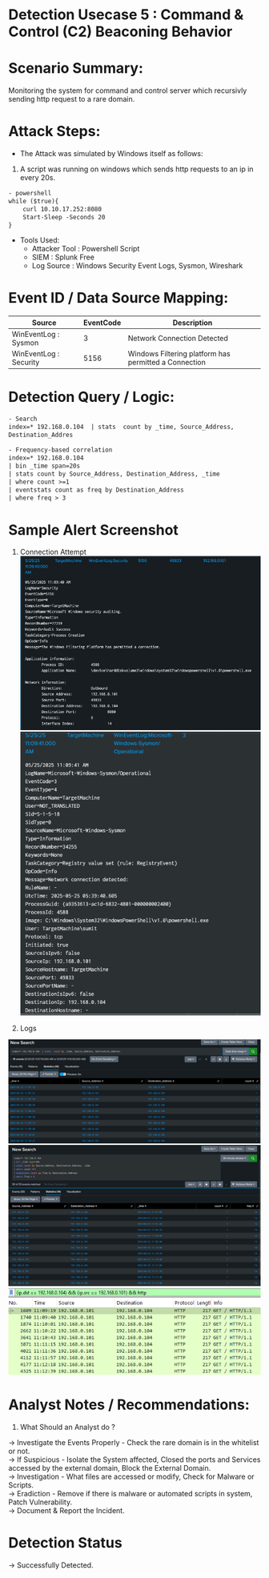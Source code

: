 

# Detection Usecase 5 : Command & Control (C2) Beaconing Behavior


# Scenario Summary: 
Monitoring the system for command and control server which recursivly sending http request to a rare domain.

# Attack Steps:

- The Attack was simulated by Windows itself as follows:  
1) A script was running on windows which sends http requests to an ip in every 20s.  
```
- powershell
while ($true){
    curl 10.10.17.252:8080
    Start-Sleep -Seconds 20
}
``` 

- Tools Used:  
    - Attacker Tool : Powershell Script
    - SIEM : Splunk Free  
    - Log Source : Windows Security Event Logs, Sysmon, Wireshark


# Event ID / Data Source Mapping:

| Source                    | EventCode | Description                                            |
|---------------------------|-----------|--------------------------------------------------------|
| WinEventLog : Sysmon      | 3         | Network Connection Detected                            |
| WinEventLog : Security    | 5156      | Windows Filtering platform has permitted a Connection  |


# Detection Query / Logic:
```spl 
- Search
index=* 192.168.0.104  | stats  count by _time, Source_Address, Destination_Addres
```
```spl 
- Frequency-based correlation
index=* 192.168.0.104
| bin _time span=20s
| stats count by Source_Address, Destination_Address, _time
| where count >=1
| eventstats count as freq by Destination_Address
| where freq > 3
```


# Sample Alert Screenshot

1) Connection Attempt  
![1](<screenshots/Screenshot 2025-05-25 153255.png>)  
![2](<screenshots/Screenshot 2025-05-25 153315.png>)  

2) Logs

![3](<logs/Screenshot 2025-05-25 111931.png>)  
![4](<logs/Screenshot 2025-05-25 112651.png>)  
![5](<logs/Screenshot 2025-05-25 113029.png>)


# Analyst Notes / Recommendations:

1) What Should an Analyst do ? 

-> Investigate the Events Properly - Check the rare domain is in the whitelist or not.    
-> If Suspicious - Isolate the System affected, Closed the ports and Services accessed by the external domain, Block the External Domain.    
-> Investigation - What files are accessed or modify, Check for Malware or Scripts.  
-> Eradiction - Remove if there is malware or automated scripts in system, Patch Vulnerability.  
-> Document & Report the Incident.


# Detection Status

 -> Successfully Detected.  

